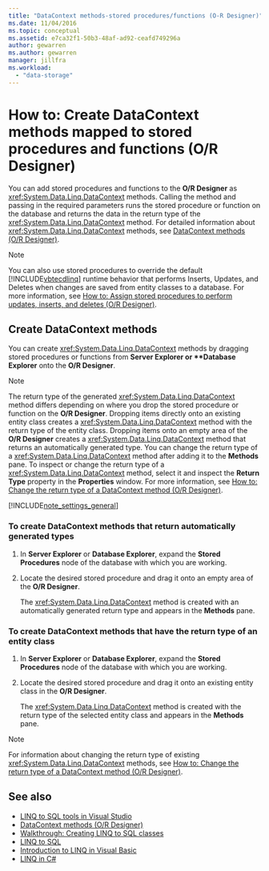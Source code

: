 ```yaml
---
title: "DataContext methods-stored procedures/functions (O-R Designer)"
ms.date: 11/04/2016
ms.topic: conceptual
ms.assetid: e7ca32f1-50b3-48af-ad92-ceafd749296a
author: gewarren
ms.author: gewarren
manager: jillfra
ms.workload:
  - "data-storage"
---
```

# How to: Create DataContext methods mapped to stored procedures and functions (O/R Designer)

You can add stored procedures and functions to the **O/R Designer** as <xref:System.Data.Linq.DataContext> methods. Calling the method and passing in the required parameters runs the stored procedure or function on the database and returns the data in the return type of the <xref:System.Data.Linq.DataContext> method. For detailed information about <xref:System.Data.Linq.DataContext> methods, see [DataContext methods (O/R Designer)](../data-tools/datacontext-methods-o-r-designer.md).

> [!NOTE]
> You can also use stored procedures to override the default [!INCLUDE[vbtecdlinq](../data-tools/includes/vbtecdlinq_md.md)] runtime behavior that performs Inserts, Updates, and Deletes when changes are saved from entity classes to a database. For more information, see [How to: Assign stored procedures to perform updates, inserts, and deletes (O/R Designer)](../data-tools/how-to-assign-stored-procedures-to-perform-updates-inserts-and-deletes-o-r-designer.md).

## Create DataContext methods

You can create <xref:System.Data.Linq.DataContext> methods by dragging stored procedures or functions from <strong>Server Explorer or **Database Explorer</strong> onto the **O/R Designer**.

> [!NOTE]
> The return type of the generated <xref:System.Data.Linq.DataContext> method differs depending on where you drop the stored procedure or function on the **O/R Designer**. Dropping items directly onto an existing entity class creates a <xref:System.Data.Linq.DataContext> method with the return type of the entity class. Dropping items onto an empty area of the **O/R Designer** creates a <xref:System.Data.Linq.DataContext> method that returns an automatically generated type. You can change the return type of a <xref:System.Data.Linq.DataContext> method after adding it to the **Methods** pane. To inspect or change the return type of a <xref:System.Data.Linq.DataContext> method, select it and inspect the **Return Type** property in the **Properties** window. For more information, see [How to: Change the return type of a DataContext method (O/R Designer)](../data-tools/how-to-change-the-return-type-of-a-datacontext-method-o-r-designer.md).

[!INCLUDE[note_settings_general](../data-tools/includes/note_settings_general_md.md)]

### To create DataContext methods that return automatically generated types

1. In **Server Explorer** or **Database Explorer**, expand the **Stored Procedures** node of the database with which you are working.

2. Locate the desired stored procedure and drag it onto an empty area of the **O/R Designer**.

     The <xref:System.Data.Linq.DataContext> method is created with an automatically generated return type and appears in the **Methods** pane.

### To create DataContext methods that have the return type of an entity class

1. In **Server Explorer** or **Database Explorer**, expand the **Stored Procedures** node of the database with which you are working.

2. Locate the desired stored procedure and drag it onto an existing entity class in the **O/R Designer**.

     The <xref:System.Data.Linq.DataContext> method is created with the return type of the selected entity class and appears in the **Methods** pane.

> [!NOTE]
> For information about changing the return type of existing <xref:System.Data.Linq.DataContext> methods, see [How to: Change the return type of a DataContext method (O/R Designer)](../data-tools/how-to-change-the-return-type-of-a-datacontext-method-o-r-designer.md).

## See also

- [LINQ to SQL tools in Visual Studio](../data-tools/linq-to-sql-tools-in-visual-studio2.md)
- [DataContext methods (O/R Designer)](../data-tools/datacontext-methods-o-r-designer.md)
- [Walkthrough: Creating LINQ to SQL classes](how-to-create-linq-to-sql-classes-mapped-to-tables-and-views-o-r-designer.md)
- [LINQ to SQL](/dotnet/framework/data/adonet/sql/linq/index)
- [Introduction to LINQ in Visual Basic](/dotnet/visual-basic/programming-guide/language-features/linq/introduction-to-linq)
- [LINQ in C#](/dotnet/csharp/linq/linq-in-csharp)
